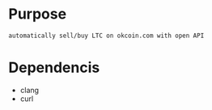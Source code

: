 # Purpose #
	automatically sell/buy LTC on okcoin.com with open API

# Dependencis #

* clang
* curl 

